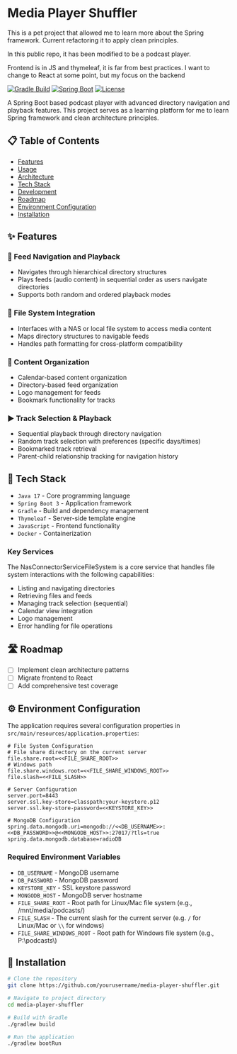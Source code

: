 # Media Player Shuffler
This is a pet project that allowed me to learn more about the Spring framework. Current refactoring it to apply clean principles.

In this public repo, it has been modified to be a podcast player.

Frontend is in JS and thymeleaf, it is far from best practices. I want to change to React at some point, but my focus on the backend

[![Gradle Build](https://img.shields.io/badge/build-gradle-blue.svg)](https://gradle.org/)
[![Spring Boot](https://img.shields.io/badge/Spring%20Boot-3-green.svg)](https://spring.io/projects/spring-boot)
[![License](https://img.shields.io/badge/license-MIT-blue.svg)](LICENSE)

A Spring Boot based podcast player with advanced directory navigation and playback features. This project serves as a learning platform for me to learn Spring framework and clean architecture principles.

## 📋 Table of Contents
- [Features](#features)
- [Usage](#usage)
- [Architecture](#architecture)
- [Tech Stack](#tech-stack)
- [Development](#development)
- [Roadmap](#roadmap)
- [Environment Configuration](#environment-configuration)
- [Installation](#installation)


## ✨ Features

### 🎵 Feed Navigation and Playback
* Navigates through hierarchical directory structures
* Plays feeds (audio content) in sequential order as users navigate directories
* Supports both random and ordered playback modes

### 💾 File System Integration
* Interfaces with a NAS or local file system to access media content
* Maps directory structures to navigable feeds
* Handles path formatting for cross-platform compatibility

### 📁 Content Organization
* Calendar-based content organization
* Directory-based feed organization
* Logo management for feeds
* Bookmark functionality for tracks

### ▶️ Track Selection & Playback
* Sequential playback through directory navigation
* Random track selection with preferences (specific days/times)
* Bookmarked track retrieval
* Parent-child relationship tracking for navigation history

## 🔧 Tech Stack
* `Java 17` - Core programming language
* `Spring Boot 3` - Application framework
* `Gradle` - Build and dependency management
* `Thymeleaf` - Server-side template engine
* `JavaScript` - Frontend functionality
* `Docker` - Containerization


### Key Services
The NasConnectorServiceFileSystem is a core service that handles file system interactions with the following capabilities:
* Listing and navigating directories
* Retrieving files and feeds
* Managing track selection (sequential)
* Calendar view integration
* Logo management
* Error handling for file operations

## 🛣️ Roadmap
- [ ] Implement clean architecture patterns
- [ ] Migrate frontend to React
- [ ] Add comprehensive test coverage

## ⚙️ Environment Configuration

The application requires several configuration properties in `src/main/resources/application.properties`:

```properties
# File System Configuration
# File share directory on the current server
file.share.root=<<FILE_SHARE_ROOT>>
# Windows path
file.share.windows.root=<<FILE_SHARE_WINDOWS_ROOT>>
file.slash=<<FILE_SLASH>>

# Server Configuration
server.port=8443
server.ssl.key-store=classpath:your-keystore.p12
server.ssl.key-store-password=<<KEYSTORE_KEY>>

# MongoDB Configuration
spring.data.mongodb.uri=mongodb://<<DB_USERNAME>>:<<DB_PASSWORD>>@<<MONGODB_HOST>>:27017/?tls=true
spring.data.mongodb.database=radioDB
```

### Required Environment Variables
* `DB_USERNAME` - MongoDB username
* `DB_PASSWORD` - MongoDB password
* `KEYSTORE_KEY` - SSL keystore password
* `MONGODB_HOST` - MongoDB server hostname
* `FILE_SHARE_ROOT` - Root path for Linux/Mac file system (e.g., /mnt/media/podcasts/)
* `FILE_SLASH` - The current slash for the current server (e.g. `/` for Linux/Mac or `\\` for windows)
* `FILE_SHARE_WINDOWS_ROOT` - Root path for Windows file system (e.g., P:\\podcasts\\)

## 🚀 Installation

```bash
# Clone the repository
git clone https://github.com/yourusername/media-player-shuffler.git

# Navigate to project directory
cd media-player-shuffler

# Build with Gradle
./gradlew build

# Run the application
./gradlew bootRun
```
